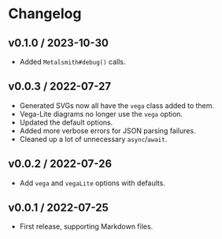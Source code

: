 # Changelog

## v0.1.0 / 2023-10-30

- Added `Metalsmith#debug()` calls.

## v0.0.3 / 2022-07-27

- Generated SVGs now all have the `vega` class added to them.
- Vega-Lite diagrams no longer use the `vega` option.
- Updated the default options.
- Added more verbose errors for JSON parsing failures.
- Cleaned up a lot of unnecessary `async`/`await`.

## v0.0.2 / 2022-07-26

- Add `vega` and `vegaLite` options with defaults.

## v0.0.1 / 2022-07-25

- First release, supporting Markdown files.
